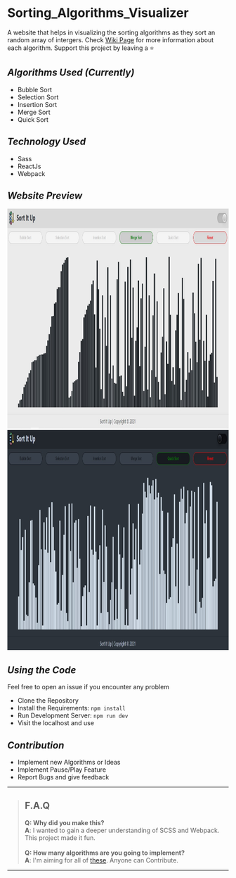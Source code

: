 # Sorting_Algorithms_Visualizer
A website that helps in visualizing the sorting algorithms as they sort an random array of intergers. Check [Wiki Page](https://en.wikipedia.org/wiki/Sorting_algorithm) for more information about each algorithm.
Support this project by leaving a :star:

## _Algorithms Used (Currently)_
- Bubble Sort
- Selection Sort
- Insertion Sort
- Merge Sort
- Quick Sort

## _Technology Used_
- Sass
- ReactJs
- Webpack

## _Website Preview_

<img src="/images/light.jpg" height="500"/>   <img src="/images/dark.jpg" height="500"/>

## _Using the Code_
Feel free to open an issue if you encounter any problem
- Clone the Repository
- Install the Requirements: ``` npm install ```
- Run Development Server: ``` npm run dev ```
- Visit the localhost and use

## _Contribution_
- Implement new Algorithms or Ideas
- Implement Pause/Play Feature
- Report Bugs and give feedback

---
> ## F.A.Q
>__Q: Why did you make this?__\
__A__: I wanted to gain a deeper understanding of SCSS and Webpack. This project made it fun.\
\
>__Q: How many algorithms are you going to implement?__\
>__A__: I'm aiming for all of [these](https://www.bigocheatsheet.com/#sorting). Anyone can Contribute.
---
